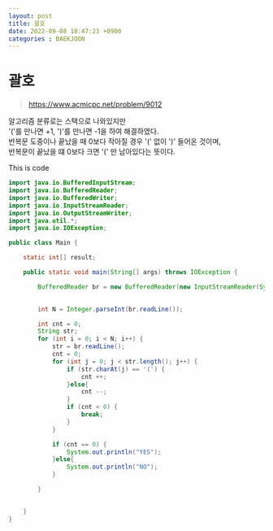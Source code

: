 ```yaml
---
layout: post
title: 괄호
date: 2022-09-08 18:47:23 +0900
categories : BAEKJOON 
---
```

# 괄호

> https://www.acmicpc.net/problem/9012


알고리즘 분류로는 스택으로 나와있지만 <br>
'('를 만나면 +1, ')'를 만나면 -1을 하여 해결하였다. <br>
반복문 도중이나 끝났을 때 0보다 작아질 경우 '(' 없이 ')' 들어온 것이며, <br>
반복문이 끝났을 떄 0보다 크면 '(' 만 남아있다는 뜻이다. <br>


This is code
```java
import java.io.BufferedInputStream;
import java.io.BufferedReader;
import java.io.BufferedWriter;
import java.io.InputStreamReader;
import java.io.OutputStreamWriter;
import java.util.*;
import java.io.IOException;

public class Main {

    static int[] result;

    public static void main(String[] args) throws IOException {

        BufferedReader br = new BufferedReader(new InputStreamReader(System.in));
        

        int N = Integer.parseInt(br.readLine());

        int cnt = 0;
        String str;
        for (int i = 0; i < N; i++) {
            str = br.readLine();
            cnt = 0;
            for (int j = 0; j < str.length(); j++) {
                if (str.charAt(j) == '(') {
                    cnt ++;
                }else{
                    cnt --;
                }
                if (cnt < 0) {
                    break;
                }
            }

            if (cnt == 0) {
                System.out.println("YES");
            }else{
                System.out.println("NO");
            }

        }

       
    }
}



```